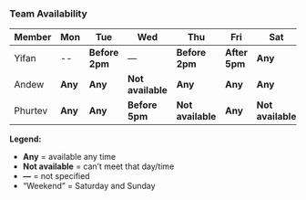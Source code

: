 ### Team Availability

| Member  | Mon     | Tue          | Wed           | Thu          | Fri          | Sat     | Sun     |
|---------|---------|--------------|---------------|--------------|--------------|---------|---------|
| Yifan   | --      | **Before 2pm** | —             | **Before 2pm** | **After 5pm** | **Any** | **Any** |
| Andew   | **Any** | **Any**      | **Not available** | **Any**     | **Any**      | **Any** | **Any** |
| Phurtev | **Any** | **Any**      | **Before 5pm** | **Not available** | **Any** | **Not available** | **Any** |

**Legend:**  
- **Any** = available any time  
- **Not available** = can’t meet that day/time  
- **—** = not specified  
- “Weekend” = Saturday and Sunday
